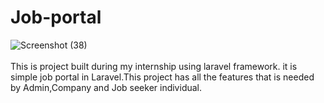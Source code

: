 # Job-portal
![Screenshot (38)](https://user-images.githubusercontent.com/4586123/57188302-eea27300-6f19-11e9-9484-dbb66a8dc9ec.png)<br/>
</br>
This is project built during my internship using laravel framework. it is simple job portal in Laravel.This project has all the features that is needed by Admin,Company and Job seeker individual.
